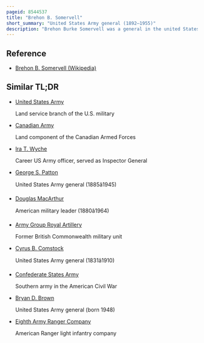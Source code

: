 ```yaml
---
pageid: 8544537
title: "Brehon B. Somervell"
short_summary: "United States Army general (1892–1955)"
description: "Brehon Burke Somervell was a general in the united States Army and in World War ii the Commander of the Army Service Forces. As such he was responsible for the U. S. Army's Logistics. Following his death, The Washington Post lauded him as 'one of the ablest officers the United States Army has produced'."
---
```


## Reference

- [Brehon B. Somervell (Wikipedia)](https://en.wikipedia.org/?curid=8544537)

## Similar TL;DR

- [United States Army](/tldr/en/united-states-army)

  Land service branch of the U.S. military

- [Canadian Army](/tldr/en/canadian-army)

  Land component of the Canadian Armed Forces

- [Ira T. Wyche](/tldr/en/ira-t-wyche)

  Career US Army officer, served as Inspector General

- [George S. Patton](/tldr/en/george-s-patton)

  United States Army general (1885â1945)

- [Douglas MacArthur](/tldr/en/douglas-macarthur)

  American military leader (1880â1964)

- [Army Group Royal Artillery](/tldr/en/army-group-royal-artillery)

  Former British Commonwealth military unit

- [Cyrus B. Comstock](/tldr/en/cyrus-b-comstock)

  United States Army general (1831â1910)

- [Confederate States Army](/tldr/en/confederate-states-army)

  Southern army in the American Civil War

- [Bryan D. Brown](/tldr/en/bryan-d-brown)

  United States Army general (born 1948)

- [Eighth Army Ranger Company](/tldr/en/eighth-army-ranger-company)

  American Ranger light infantry company

